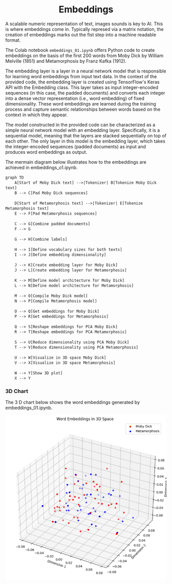 <h1 align="center">Embeddings</h1>

A scalable numeric representation of text, images sounds is key to AI. 
This is where embeddings come in. 
Typically represed via a matrix notation, the creation of  embeddings marks out  the fist step into a machine readable format. 

The Colab notebook `embeddings_01.ipynb` offers Python code to create embeddings on the basis of the first 200 words from Moby Dick by William Melville (1851) 
and Metamorphosis by Franz Kafka (1912). 

The embedding layer is a layer in a neural network model that is responsible for learning word embeddings from input text data. In the context of the provided code, the embedding layer is created using TensorFlow's Keras API with the Embedding class. This layer takes as input integer-encoded sequences (in this case, the padded documents) and converts each integer into a dense vector representation (i.e., word embedding) of fixed dimensionality. These word embeddings are learned during the training process and capture semantic relationships between words based on the context in which they appear.

The model constructed in the provided code can be characterized as a simple neural network model with an embedding layer. Specifically, it is a sequential model, meaning that the layers are stacked sequentially on top of each other. The only layer in this model is the embedding layer, which takes the integer-encoded sequences (padded documents) as input and produces word embeddings as output.

The mermain diagram below illustrates how to the embeddings are achieved in embeddings_o1.ipynb. 



```mermaid
graph TD
    A[Start of Moby Dick text] -->|Tokenizer| B[Tokenize Moby Dick text]
    B --> C[Pad Moby Dick sequences]
    
    D[Start of Metamorphosis text] -->|Tokenizer| E[Tokenize Metamorphosis text]
    E --> F[Pad Metamorphosis sequences]
    
    C --> G[Combine padded documents]
    F --> G
    
    G --> H[Combine labels]
    
    H --> I[Define vocabulary sizes for both texts]
    I --> J[Define embedding dimensionality]
    
    J --> K[Create embedding layer for Moby Dick]
    J --> L[Create embedding layer for Metamorphosis]
    
    K --> M[Define model architecture for Moby Dick]
    L --> N[Define model architecture for Metamorphosis]
    
    M --> O[Compile Moby Dick model]
    N --> P[Compile Metamorphosis model]
    
    O --> Q[Get embeddings for Moby Dick]
    P --> R[Get embeddings for Metamorphosis]
    
    Q --> S[Reshape embeddings for PCA Moby Dick]
    R --> T[Reshape embeddings for PCA Metamorphosis]
    
    S --> U[Reduce dimensionality using PCA Moby Dick]
    T --> V[Reduce dimensionality using PCA Metamorphosis]
    
    U --> W[Visualize in 3D space Moby Dick]
    V --> X[Visualize in 3D space Metamorphosis]
    
    W --> Y[Show 3D plot]
    X --> Y
```

### 3D Chart 
The 3 D chart below shows the word embeddings generated by embeddings_01.ipynb. 



<p align="center">
  <img src="./word_embeddings_3D.png" alt="3D Chart generated by embeddings_01.ipynb">
</p>



